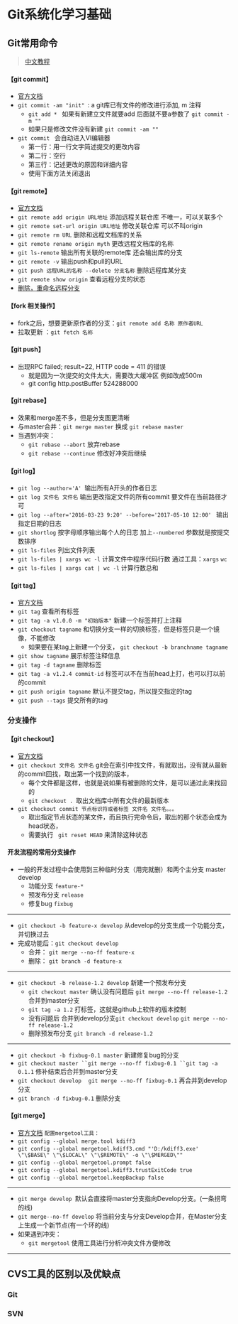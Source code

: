 # Git系统化学习基础
## Git常用命令
> [中文教程](https://git-scm.com/book/zh/v2)
#### 【git commit】
- [官方文档](https://git-scm.com/docs/git-commit)
- `git commit -am "init" `: a git库已有文件的修改进行添加, m 注释
    - `git add * ` 如果有新建立文件就要add 后面就不要a参数了 `git commit -m ""`
    - 如果只是修改文件没有新建 `git commit -am ""`
- `git commit ` 会自动进入VI编辑器
    - 第一行：用一行文字简述提交的更改内容
    - 第二行：空行
    - 第三行：记述更改的原因和详细内容
    - 使用下面方法关闭退出
 
#### 【git remote】
- [官方文档](https://git-scm.com/docs/git-remote)
- `git remote add origin URL地址` 添加远程关联仓库 不唯一，可以关联多个
- `git remote set-url origin URL地址` 修改关联仓库 可以不叫origin
- `git remote rm URL` 删除和远程文档库的关系
- `git remote rename origin myth` 更改远程文档库的名称
- `git ls-remote` 输出所有关联的remote库 还会输出库的分支
- `git remote -v` 输出push和pull的URL
- `git push 远程URL的名称 --delete 分支名称` 删除远程库某分支
- `git remote show origin` 查看远程分支的状态
- [删除，重命名远程分支](http://zengrong.net/post/1746.htm)
#### 【fork 相关操作】
- fork之后，想要更新原作者的分支：`git remote add 名称 原作者URL`
- 拉取更新 ：`git fetch 名称`

#### 【git push】
- 出现RPC failed; result=22, HTTP code = 411 的错误
    - 就是因为一次提交的文件太大，需要改大缓冲区 例如改成500m
    - git config http.postBuffer 524288000

#### 【git rebase】

- 效果和merge差不多，但是分支图更清晰
- 与master合并：`git merge master` 换成 `git rebase master`
- 当遇到冲突：
    - `git rebase --abort` 放弃rebase
    - `git rebase --continue` 修改好冲突后继续

#### 【git log】

- `git log --author='A' `输出所有A开头的作者日志
- `git log 文件名 文件名` 输出更改指定文件的所有commit 要文件在当前路径才可
- `git log --after='2016-03-23 9:20' --before='2017-05-10 12:00' ` 输出指定日期的日志
- `git shortlog` 按字母顺序输出每个人的日志 加上`--numbered` 参数就是按提交数排序
- `git ls-files` 列出文件列表
- `git ls-files | xargs wc -l` 计算文件中程序代码行数 通过工具：`xargs` `wc`
- `git ls-files | xargs cat | wc -l` 计算行数总和

#### 【git tag】
- [官方文档](https://git-scm.com/docs/git-tag/2.10.2)
- `git tag` 查看所有标签
- `git tag -a v1.0.0 -m "初始版本"` 新建一个标签并打上注释
- `git checkout tagname` 和切换分支一样的切换标签，但是标签只是一个镜像，不能修改
    - 如果要在某tag上新建一个分支， `git checkout -b branchname tagname`
- `git show tagname` 展示标签注释信息
- `git tag -d tagname` 删除标签
- `git tag -a v1.2.4 commit-id` 标签可以不在当前head上打，也可以打以前的commit
- `git push origin tagname` 默认不提交tag，所以提交指定的tag
- `git push --tags` 提交所有的tag

### 分支操作
#### 【git checkout】
- [官方文档](https://git-scm.com/docs/git-checkout)
- `git checkout 文件名 文件名` git会在索引中找文件，有就取出，没有就从最新的commit回找，取出第一个找到的版本，
    - 每个文件都是这样，也就是说如果有被删除的文件，是可以通过此来找回的
    - `git checkout . `取出文档库中所有文件的最新版本
- `git checkout commit 节点标识符或者标签 文件名 文件名。。。` 
    - 取出指定节点状态的某文件，而且执行完命令后，取出的那个状态会成为head状态，
    - 需要执行  ` git reset HEAD` 来清除这种状态

#### 开发流程的常用分支操作
- 一般的开发过程中会使用到三种临时分支（用完就删）和两个主分支 master develop
    - 功能分支 `feature-*` 
    - 预发布分支 `release`
    - 修复bug `fixbug`
*******
- `git checkout -b feature-x develop` 从develop的分支生成一个功能分支，并切换过去
- 完成功能后：`git checkout develop `
    - 合并： `git merge --no-ff feature-x`
    - 删除： `git branch -d feature-x`
*******
- `git checkout -b release-1.2 develop` 新建一个预发布分支
    - `git checkout master` 确认没有问题后 `git merge --no-ff release-1.2` 合并到master分支
    - `git tag -a 1.2` 打标签，这就是github上软件的版本控制
    - 没有问题后 合并到develop分支`git checkout develop` `git merge --no-ff release-1.2`
    - 删除预发布分支 `git branch -d release-1.2`
*******
- `git checkout -b fixbug-0.1 master` 新建修复bug的分支 
- `git checkout master ``git merge --no-ff fixbug-0.1 ``git tag -a 0.1.1` 修补结束后合并到master分支
- `git checkout develop` `　git merge --no-ff fixbug-0.1` 再合并到develop分支
- `git branch -d fixbug-0.1` 删除分支
#### 【git merge】
- [官方文档](https://git-scm.com/docs/git-merge)
`配置mergetool工具：`
- `git config --global merge.tool kdiff3`
- `git config --global mergetool.kdiff3.cmd "'D:/kdiff3.exe' \"\$BASE\" \"\$LOCAL\" \"\$REMOTE\" -o \"\$MERGED\""`
- `git config --global mergetool.prompt false`
- `git config --global mergetool.kdiff3.trustExitCode true`
- `git config --global mergetool.keepBackup false`

****************************

- `git merge develop `默认会直接将master分支指向Develop分支。(一条拐弯的线)
- `git merge--no-ff develop` 将当前分支与分支Develop合并，在Master分支上生成一个新节点(有一个环的线)
- 如果遇到冲突：
    - `git mergetool` 使用工具进行分析冲突文件方便修改
    
******************************

## CVS工具的区别以及优缺点
### Git
### SVN



